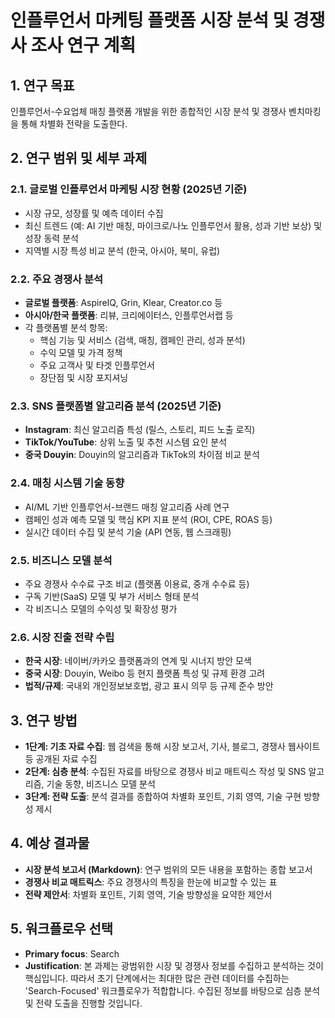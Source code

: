 # 인플루언서 마케팅 플랫폼 시장 분석 및 경쟁사 조사 연구 계획

## 1. 연구 목표
인플루언서-수요업체 매칭 플랫폼 개발을 위한 종합적인 시장 분석 및 경쟁사 벤치마킹을 통해 차별화 전략을 도출한다.

## 2. 연구 범위 및 세부 과제

### 2.1. 글로벌 인플루언서 마케팅 시장 현황 (2025년 기준)
- 시장 규모, 성장률 및 예측 데이터 수집
- 최신 트렌드 (예: AI 기반 매칭, 마이크로/나노 인플루언서 활용, 성과 기반 보상) 및 성장 동력 분석
- 지역별 시장 특성 비교 분석 (한국, 아시아, 북미, 유럽)

### 2.2. 주요 경쟁사 분석
- **글로벌 플랫폼**: AspireIQ, Grin, Klear, Creator.co 등
- **아시아/한국 플랫폼**: 리뷰, 크리에이터스, 인플루언서랩 등
- 각 플랫폼별 분석 항목:
    - 핵심 기능 및 서비스 (검색, 매칭, 캠페인 관리, 성과 분석)
    - 수익 모델 및 가격 정책
    - 주요 고객사 및 타겟 인플루언서
    - 장단점 및 시장 포지셔닝

### 2.3. SNS 플랫폼별 알고리즘 분석 (2025년 기준)
- **Instagram**: 최신 알고리즘 특성 (릴스, 스토리, 피드 노출 로직)
- **TikTok/YouTube**: 상위 노출 및 추천 시스템 요인 분석
- **중국 Douyin**: Douyin의 알고리즘과 TikTok의 차이점 비교 분석

### 2.4. 매칭 시스템 기술 동향
- AI/ML 기반 인플루언서-브랜드 매칭 알고리즘 사례 연구
- 캠페인 성과 예측 모델 및 핵심 KPI 지표 분석 (ROI, CPE, ROAS 등)
- 실시간 데이터 수집 및 분석 기술 (API 연동, 웹 스크래핑)

### 2.5. 비즈니스 모델 분석
- 주요 경쟁사 수수료 구조 비교 (플랫폼 이용료, 중개 수수료 등)
- 구독 기반(SaaS) 모델 및 부가 서비스 형태 분석
- 각 비즈니스 모델의 수익성 및 확장성 평가

### 2.6. 시장 진출 전략 수립
- **한국 시장**: 네이버/카카오 플랫폼과의 연계 및 시너지 방안 모색
- **중국 시장**: Douyin, Weibo 등 현지 플랫폼 특성 및 규제 환경 고려
- **법적/규제**: 국내외 개인정보보호법, 광고 표시 의무 등 규제 준수 방안

## 3. 연구 방법
- **1단계: 기초 자료 수집**: 웹 검색을 통해 시장 보고서, 기사, 블로그, 경쟁사 웹사이트 등 공개된 자료 수집
- **2단계: 심층 분석**: 수집된 자료를 바탕으로 경쟁사 비교 매트릭스 작성 및 SNS 알고리즘, 기술 동향, 비즈니스 모델 분석
- **3단계: 전략 도출**: 분석 결과를 종합하여 차별화 포인트, 기회 영역, 기술 구현 방향성 제시

## 4. 예상 결과물
- **시장 분석 보고서 (Markdown)**: 연구 범위의 모든 내용을 포함하는 종합 보고서
- **경쟁사 비교 매트릭스**: 주요 경쟁사의 특징을 한눈에 비교할 수 있는 표
- **전략 제안서**: 차별화 포인트, 기회 영역, 기술 방향성을 요약한 제안서

## 5. 워크플로우 선택
- **Primary focus**: Search
- **Justification**: 본 과제는 광범위한 시장 및 경쟁사 정보를 수집하고 분석하는 것이 핵심입니다. 따라서 초기 단계에서는 최대한 많은 관련 데이터를 수집하는 'Search-Focused' 워크플로우가 적합합니다. 수집된 정보를 바탕으로 심층 분석 및 전략 도출을 진행할 것입니다.
